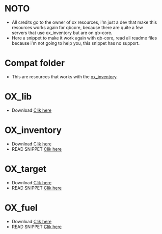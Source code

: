 # NOTO
- All credits go to the owner of ox resources, i'm just a dev that make this resources works again for qbcore, because there are quite a few servers that use ox_inventory but are on qb-core.
- Here a snippet to make it work again with qb-core, read all readme files because i'm not going to help you, this snippet has no support.

# Compat folder
- This are resources that works with the [ox_inventory](https://github.com/overextended/ox_inventory/releases).

# OX_lib
- Download [Clik here](https://github.com/overextended/ox_lib/releases)
 
# OX_inventory
- Download [Clik here](https://github.com/overextended/ox_inventory/releases)
- READ SNIPPET [Clik here](https://github.com/MaDHouSe79/ox-on-qbcore/blob/main/ox_inventory/readme.md)

# OX_target
- Download [Clik here](https://github.com/overextended/ox_target/releases)
- READ SNIPPET [Clik here](https://github.com/MaDHouSe79/ox-on-qbcore/blob/main/ox_target/readme.md)

# OX_fuel
- Download [Clik here](https://github.com/overextended/ox_fuel/releases)
- READ SNIPPET [Clik here](https://github.com/MaDHouSe79/ox-on-qbcore/blob/main/ox_fuel/readme.md)